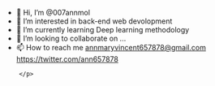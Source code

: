 - 👋 Hi, I’m @007annmol
- 👀 I’m interested in back-end web devolopment
- 🌱 I’m currently learning Deep learning methodology
- 💞️ I’m looking to collaborate on ...
- 📫 How to reach me annmaryvincent657878@gmail.com
                     https://twitter.com/ann657878

<!---
007annmol/007annmol is a ✨ special ✨ repository because its `README.md` (this file) appears on your GitHub profile.
You can click the Preview link to take a look at your changes.
--->
<p align="center">
            
        </p>
